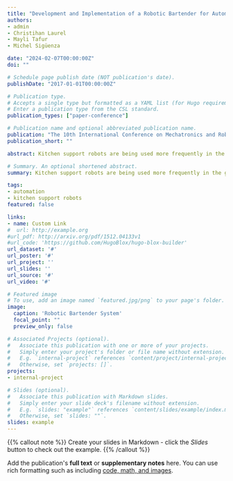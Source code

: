 ```yaml
---
title: "Development and Implementation of a Robotic Bartender for Automatic Pisco Sour Preparation"
authors:
- admin
- Christihan Laurel
- Mayli Tafur
- Michel Sigüenza

date: "2024-02-07T00:00:00Z"
doi: ""

# Schedule page publish date (NOT publication's date).
publishDate: "2017-01-01T00:00:00Z"

# Publication type.
# Accepts a single type but formatted as a YAML list (for Hugo requirements).
# Enter a publication type from the CSL standard.
publication_types: ["paper-conference"]

# Publication name and optional abbreviated publication name.
publication: "The 10th International Conference on Mechatronics and Robotics Engineering (ICMRE)"
publication_short: ""

abstract: Kitchen support robots are being used more frequently in the gastronomic sector. This type of robots represent a solution in the food industry by allowing processes to be automated, optimizing costs and standardizing the quality of the final product. This work is focused on the development and implementation of a robotic bartender system for automatic preparation of Pisco Sour, a peruvian drink recognized worldwide. In particular, the article presents a comprehensive description of the procedure to prepare Pisco Sour using a robotic arm and some additional subsystems integrated into a single workstation. The same procedure recommended by Pisco Sour professionals is used. Based on tests carried out at a social event, the technical specifications of the system are validated, indicating information such as continuous operating time, preparation time for each portion, frequency of change of input supply, etc. Finally, the operating conclusions are presented and the identified improvement opportunities are mentioned. These insights can be used for the development of new systems for the preparation of alcoholic and non-alcoholic beverages such as cocktails, coffee and soft drinks.

# Summary. An optional shortened abstract.
summary: Kitchen support robots are being used more frequently in the gastronomic sector. This work is focused on the development of a robotic bartender system for automatic preparation of Pisco Sour, a peruvian drink recognized worldwide.

tags:
- automation
- kitchen support robots
featured: false

links:
- name: Custom Link
#  url: http://example.org
#url_pdf: http://arxiv.org/pdf/1512.04133v1
#url_code: 'https://github.com/HugoBlox/hugo-blox-builder'
url_dataset: '#'
url_poster: '#'
url_project: ''
url_slides: ''
url_source: '#'
url_video: '#'

# Featured image
# To use, add an image named `featured.jpg/png` to your page's folder. 
image:
  caption: 'Robotic Bartender System'
  focal_point: ""
  preview_only: false

# Associated Projects (optional).
#   Associate this publication with one or more of your projects.
#   Simply enter your project's folder or file name without extension.
#   E.g. `internal-project` references `content/project/internal-project/index.md`.
#   Otherwise, set `projects: []`.
projects:
- internal-project

# Slides (optional).
#   Associate this publication with Markdown slides.
#   Simply enter your slide deck's filename without extension.
#   E.g. `slides: "example"` references `content/slides/example/index.md`.
#   Otherwise, set `slides: ""`.
slides: example
---
```


{{% callout note %}}
Create your slides in Markdown - click the *Slides* button to check out the example.
{{% /callout %}}

Add the publication's **full text** or **supplementary notes** here. You can use rich formatting such as including [code, math, and images](https://docs.hugoblox.com/content/writing-markdown-latex/).
